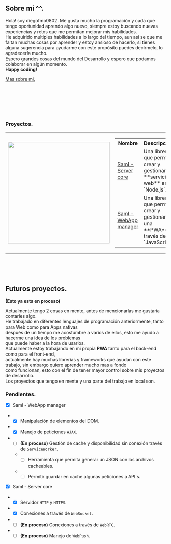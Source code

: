 ## Sobre mi ^^.

Hola! soy diegofmo0802.
Me gusta mucho la programación y cada que tengo oportunidad
aprendo algo nuevo, siempre estoy buscando nuevas experiencias
y retos que me permitan mejorar mis habilidades.<br/>
He adquirido multiples habilidades a lo largo del tiempo,
aun asi se que me faltan muchas cosas por aprender y estoy
ansioso de hacerlo, si tienes alguna sugerencia para ayudarme
con este propósito puedes decírmelo, lo agradecería mucho.<br/>
Espero grandes cosas del mundo del Desarrollo y espero que podamos
colaborar en algún momento.<br/>
**Happy coding!**

[Mas sobre mi.](https://diegofmo0802.github.io)
<br/><br/><br/>



<br/><br/><br/>

### Proyectos.

<table>
  <tr>
    <td>
      <img width="320px" src="https://diegofmo0802.github.io/source/icon/[Saml] - SM - 640.png">
    </td>
    <td>
      <table>
        <tr>
          <th>Nombre</th>
          <th>Descripción </th>
        </tr>
        <tr>
          <td>
            <a href="https://github.com/diegofmo0802/ServerCore">Saml - Server core</a>
          </td>
          <td>
            Una librería que permita crear y gestionar un **servicio web** en `Node.js`.
          </td>
        </tr>
        <tr>
            <td>
              <a href="https://github.com/diegofmo0802/WebApp">Saml - WebApp manager</a>
            </td>
            <td>
              Una librería que permita crear y gestionar una **PWA** a través de `JavaScript`.
            </td>
        </tr>
      </table>
    </td>
  </tr>
</table>

<br/><br/><br/>

## Futuros proyectos.

**(Esto ya esta en proceso)**<br/>

Actualmente tengo 2 cosas en mente, antes de mencionarlas me gustaría contarles algo.</br>
He trabajado en diferentes lenguajes de programación anteriormente, tanto para Web como para Apps nativas</br>
después de un tiempo me acostumbre a varios de ellos, esto me ayudo a hacerme una idea de los problemas</br>
que puede haber a la hora de usarlos.</br>
Actualmente estoy trabajando en mi propia **PWA** tanto para el back-end como para el front-end,</br>
actualmente hay muchas librerías y frameworks que ayudan con este trabajo, sin embargo quiero aprender mucho mas a fondo</br>
como funcionan, esto con el fin de tener mayor control sobre mis proyectos de desarrollo.</br>
Los proyectos que tengo en mente y una parte del trabajo en local son.

### Pendientes.

- [x] Saml - WebApp manager
- - [x] Manipulación de elementos del DOM.
- - [x] Manejo de peticiones `AJAX`.
- - [ ] **(En proceso)** Gestión de cache y disponibilidad sin conexión través de `ServiceWorker`.
  - - [ ] Herramienta que permita generar un JSON con los archivos cacheables.
  - - [ ] Permitir guardar en cache algunas peticiones a API`s.
- [x] Saml - Server core
- - [x] Servidor `HTTP` y `HTTPS`.
- - [x] Conexiones a través de `WebSocket`.
- - [ ] **(En proceso)** Conexiones a través de  `WebRTC`.
- - [ ] **(En proceso)** Manejo de `WebPush`.
